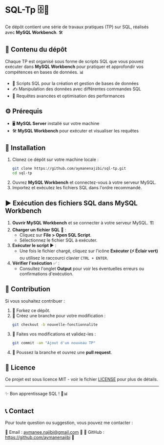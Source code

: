 # SQL-Tp 🗄️💾

Ce dépôt contient une série de travaux pratiques (TP) sur SQL, réalisés avec **MySQL Workbench**. 🛠️

## 📌 Contenu du dépôt

Chaque TP est organisé sous forme de scripts SQL que vous pouvez exécuter dans **MySQL Workbench** pour pratiquer et approfondir vos compétences en bases de données. 📊

- 📂 Scripts SQL pour la création et gestion de bases de données
- ✍️ Manipulation des données avec différentes commandes SQL
- 🚀 Requêtes avancées et optimisation des performances

## ⚙️ Prérequis

- 🖥️ **MySQL Server** installé sur votre machine
- 🛠️ **MySQL Workbench** pour exécuter et visualiser les requêtes

## 🚀 Installation

1. Clonez ce dépôt sur votre machine locale :
   ```bash
   git clone https://github.com/aymanenajibi/sql-tp.git
   cd sql-tp
   ```
2. Ouvrez **MySQL Workbench** et connectez-vous à votre serveur MySQL.
3. Importez et exécutez les fichiers SQL dans l'ordre recommandé.

## ▶️ Exécution des fichiers SQL dans MySQL Workbench

1. **Ouvrir MySQL Workbench** et se connecter à votre serveur MySQL. 🏗️
2. **Charger un fichier SQL** 📂 :
   - Cliquez sur **File > Open SQL Script**.
   - Sélectionnez le fichier SQL à exécuter.
3. **Exécuter le script** ▶️ :
   - Une fois le fichier chargé, cliquez sur l'icône **Exécuter (⚡ Éclair vert)** ou utilisez le raccourci clavier `CTRL + ENTER`.
4. **Vérifier l'exécution** ✅ :
   - Consultez l'onglet **Output** pour voir les éventuelles erreurs ou confirmations d'exécution.

## 🤝 Contribution

Si vous souhaitez contribuer :

1. 🍴 Forkez ce dépôt.
2. 📌 Créez une branche pour votre modification :
   ```bash
   git checkout -b nouvelle-fonctionnalite
   ```
3. 📝 Faites vos modifications et validez-les :
   ```bash
   git commit -am "Ajout d'un nouveau TP"
   ```
4. 🚀 Poussez la branche et ouvrez une **pull request**.

## 📜 Licence

Ce projet est sous licence MIT - voir le fichier [LICENSE](LICENSE) pour plus de détails.

---

✨ Bon apprentissage SQL ! 🚀📊

## 📞 Contact

Pour toute question ou suggestion, vous pouvez me contacter :

📧 Email : aymanee.najibi@gmail.com 📩
🐙 GitHub : https://github.com/aymanenajibi 🔗

